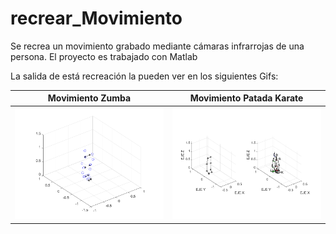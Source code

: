 # recrear_Movimiento
Se recrea un movimiento grabado mediante cámaras infrarrojas de una persona. El proyecto es trabajado con Matlab

La salida de está recreación la pueden ver en los siguientes Gifs:

|Movimiento Zumba                              | Movimiento Patada Karate                             |
|--------------------------------------|--------------------------------------|
|  ![Movimiento Zumba](https://raw.githubusercontent.com/Esteban12j/recrear_Movimiento/main/zumba.gif) | ![Movimiento Patada Karate](https://raw.githubusercontent.com/Esteban12j/recrear_Movimiento/main/Patada.gif) |
